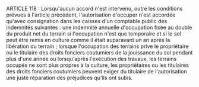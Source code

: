 ARTICLE 118 : Lorsqu'aucun accord n'est intervenu, outre les
conditions prévues à l'article précédent, l'autorisation d'occuper n'est
accordée qu'avec consignation dans les caisses d'un comptable public des
indemnités suivantes :
une indemnité annuelle d'occupation fixée au double du produit net du
terrain si l'occupation n'est que temporaire et si le sol peut être
remis en culture comme il était auparavant un an après la libération
du terrain ;
lorsque l'occupation des terrains prive le propriétaire ou le
titulaire des droits fonciers coutumiers de la jouissance du sol
pendant plus d'une année ou lorsqu'après l'exécution des travaux, les
terrains occupés ne sont plus propres à la culture, les propriétaires
ou les titulaires des droits fonciers coutumiers peuvent exiger du
titulaire de l'autorisation une juste réparation des préjudices qu'ils
ont subis.